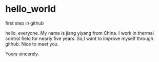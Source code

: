 # hello_world
first step in github

hello, everyone.
My name is jiang yiyang from China.
I work in thermal control field for nearly five years.
So,I want to improve myself through github.
Nice to meet you.

Yours sincerely.
